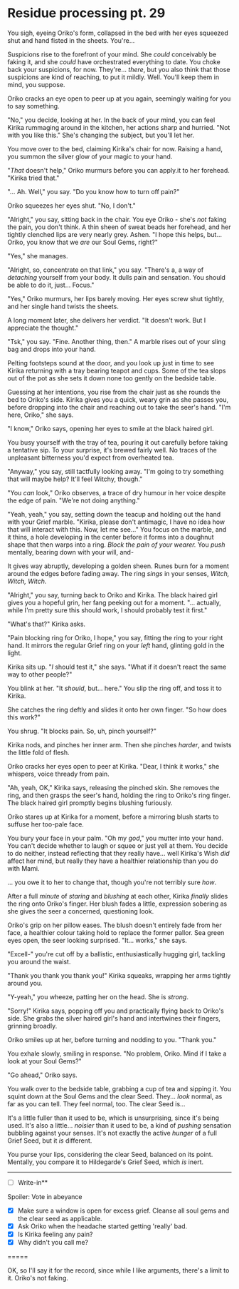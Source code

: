 # Residue processing pt. 29

You sigh, eyeing Oriko's form, collapsed in the bed with her eyes squeezed shut and hand fisted in the sheets. You're...

Suspicions rise to the forefront of your mind. She *could* conceivably be faking it, and she *could* have orchestrated everything to date. You choke back your suspicions, for now. They're... *there*, but you also think that those suspicions are kind of reaching, to put it mildly. Well. You'll keep them in mind, you suppose.

Oriko cracks an eye open to peer up at you again, seemingly waiting for you to say something.

"No," you decide, looking at her. In the back of your mind, you can feel Kirika rummaging around in the kitchen, her actions sharp and hurried. "Not with you like this." She's changing the subject, but you'll let her.

You move over to the bed, claiming Kirika's chair for now. Raising a hand, you summon the silver glow of your magic to your hand.

"*That* doesn't help," Oriko murmurs before you can apply.it to her forehead. "Kirika tried that."

"... Ah. Well," you say. "Do you know how to turn off pain?"

Oriko squeezes her eyes shut. "No, I don't."

"Alright," you say, sitting back in the chair. You eye Oriko - she's *not* faking the pain, you don't think. A thin sheen of sweat beads her forehead, and her tightly clenched lips are very nearly grey. Ashen. "I hope this helps, but... Oriko, you know that we *are* our Soul Gems, right?"

"Yes," she manages.

"Alright, so, concentrate on that link," you say. "There's a, a way of *detaching* yourself from your body. It dulls pain and sensation. You should be able to do it, just... Focus."

"Yes," Oriko murmurs, her lips barely moving. Her eyes screw shut tightly, and her single hand twists the sheets.

A long moment later, she delivers her verdict. "It doesn't work. But I appreciate the thought."

"Tsk," you say. "Fine. Another thing, then." A marble rises out of your sling bag and drops into your hand.

Pelting footsteps sound at the door, and you look up just in time to see Kirika returning with a tray bearing teapot and cups. Some of the tea slops out of the pot as she sets it down none too gently on the bedside table.

Guessing at her intentions, you rise from the chair just as she rounds the bed to Oriko's side. Kirika gives you a quick, weary grin as she passes you, before dropping into the chair and reaching out to take the seer's hand. "I'm here, Oriko," she says.

"I know," Oriko says, opening her eyes to smile at the black haired girl.

You busy yourself with the tray of tea, pouring it out carefully before taking a tentative sip. To your surprise, it's brewed fairly well. No traces of the unpleasant bitterness you'd expect from overheated tea.

"Anyway," you say, still tactfully looking away. "I'm going to try something that will maybe help? It'll feel Witchy, though."

"You *can* look," Oriko observes, a trace of dry humour in her voice despite the edge of pain. "We're not doing anything."

"Yeah, yeah," you say, setting down the teacup and holding out the hand with your Grief marble. "Kirika, please don't antimagic, I have no idea how that will interact with this. Now, let me see..." You focus on the marble, and it thins, a hole developing in the center before it forms into a doughnut shape that then warps into a ring. *Block the pain of your wearer.* You *push* mentally, bearing down with your will, and-

It gives way abruptly, developing a golden sheen. Runes burn for a moment around the edges before fading away. The ring *sings* in your senses, *Witch, Witch, Witch.*

"Alright," you say, turning back to Oriko and Kirika. The black haired girl gives you a hopeful grin, her fang peeking out for a moment. "... actually, while I'm pretty sure this should work, I should probably test it first."

"What's that?" Kirika asks.

"Pain blocking ring for Oriko, I hope," you say, fitting the ring to your right hand. It mirrors the regular Grief ring on your *left* hand, glinting gold in the light.

Kirika sits up. "*I* should test it," she says. "What if it doesn't react the same way to other people?"

You blink at her. "It *should*, but... here." You slip the ring off, and toss it to Kirika.

She catches the ring deftly and slides it onto her own finger. "So how does this work?"

You shrug. "It blocks pain. So, uh, pinch yourself?"

Kirika nods, and pinches her inner arm. Then she pinches *harder*, and twists the little fold of flesh.

Oriko cracks her eyes open to peer at Kirika. "Dear, I think it works," she whispers, voice thready from pain.

"Ah, yeah, OK," Kirika says, releasing the pinched skin. She removes the ring, and then grasps the seer's hand, holding the ring to Oriko's ring finger. The black haired girl promptly begins blushing furiously.

Oriko stares up at Kirika for a moment, before a mirroring blush starts to suffuse her too-pale face.

You bury your face in your palm. "Oh my *god*," you mutter into your hand. You can't decide whether to laugh or squee or just yell at them. You decide to do neither, instead reflecting that they really have... well Kirika's Wish *did* affect her mind, but really they have a healthier relationship than you do with Mami.

... you owe it to her to change that, though you're not terribly sure *how*.

After a full *minute* of *staring* and *blushing* at each other, Kirika *finally* slides the ring onto Oriko's finger. Her blush fades a little, expression sobering as she gives the seer a concerned, questioning look.

Oriko's grip on her pillow eases. The blush doesn't entirely fade from her face, a healthier colour taking hold to replace the former pallor. Sea green eyes open, the seer looking surprised. "It... works," she says.

"Excell-" you're cut off by a ballistic, enthusiastically hugging girl, tackling you around the waist.

"Thank you thank you thank you!" Kirika squeaks, wrapping her arms tightly around you.

"Y-yeah," you wheeze, patting her on the head. She is *strong*.

"Sorry!" Kirika says, popping off you and practically flying back to Oriko's side. She grabs the silver haired girl's hand and intertwines their fingers, grinning broadly.

Oriko smiles up at her, before turning and nodding to you. "Thank you."

You exhale slowly, smiling in response. "No problem, Oriko. Mind if I take a look at your Soul Gems?"

"Go ahead," Oriko says.

You walk over to the bedside table, grabbing a cup of tea and sipping it. You squint down at the Soul Gems and the clear Seed. They... *look* normal, as far as you can tell. They feel normal, too. The clear Seed is...

It's a little fuller than it used to be, which is unsurprising, since it's being used. It's also a little... *noisier* than it used to be, a kind of *pushing* sensation bubbling against your senses. It's not exactly the active *hunger* of a full Grief Seed, but it *is* different.

You purse your lips, considering the clear Seed, balanced on its point. Mentally, you compare it to Hildegarde's Grief Seed, which *is* inert.

---

- [ ] Write-in**

Spoiler: Vote in abeyance

  - [x] Make sure a window is open for excess grief. Cleanse all soul gems and the clear seed as applicable.
- [x] Ask Oriko when the headache started getting 'really' bad.
- [x] Is Kirika feeling any pain?
- [x] Why didn't you call me?

\=====​

OK, so I'll say it for the record, since while I like arguments, there's a limit to it. Oriko's not faking.
